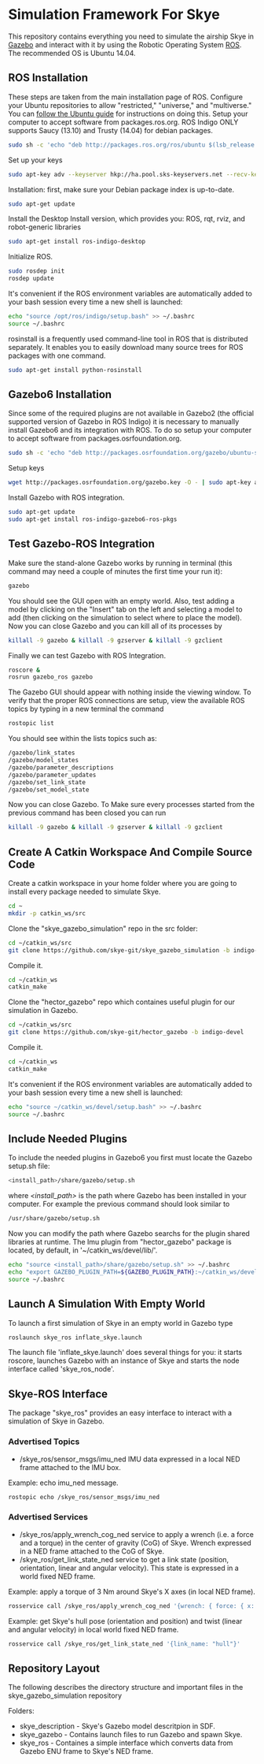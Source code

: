 # Simulation Framework For Skye
This repository contains everything you need to simulate the airship Skye in [Gazebo](http://gazebosim.org/) and interact with it by using the Robotic Operating System [ROS](http://www.ros.org/). The recommended OS is Ubuntu 14.04.

## ROS Installation
These steps are taken from the main installation page of ROS. 
Configure your Ubuntu repositories to allow "restricted," "universe," and "multiverse." You can [follow the Ubuntu guide](https://help.ubuntu.com/community/Repositories/Ubuntu) for instructions on doing this.
Setup your computer to accept software from packages.ros.org. ROS Indigo ONLY supports Saucy (13.10) and Trusty (14.04) for debian packages.
```bash
sudo sh -c 'echo "deb http://packages.ros.org/ros/ubuntu $(lsb_release -sc) main" > /etc/apt/sources.list.d/ros-latest.list'
```
Set up your keys
```bash
sudo apt-key adv --keyserver hkp://ha.pool.sks-keyservers.net --recv-key 0xB01FA116
```
Installation: first, make sure your Debian package index is up-to-date.
```bash
sudo apt-get update
```
Install the Desktop Install version, which provides you: ROS, rqt, rviz, and robot-generic libraries
```bash
sudo apt-get install ros-indigo-desktop
```
Initialize ROS.
 ```bash
sudo rosdep init
rosdep update
```
It's convenient if the ROS environment variables are automatically added to your bash session every time a new shell is launched:
 ```bash
echo "source /opt/ros/indigo/setup.bash" >> ~/.bashrc
source ~/.bashrc
```
rosinstall is a frequently used command-line tool in ROS that is distributed separately. It enables you to easily download many source trees for ROS packages with one command.
 ```bash
sudo apt-get install python-rosinstall
```
## Gazebo6 Installation
Since some of the required plugins are not available in Gazebo2 (the official supported version of Gazebo in ROS Indigo) it is necessary to manually install Gazebo6 and its integration with ROS. To do so setup your computer to accept software from packages.osrfoundation.org.
 ```bash
sudo sh -c 'echo "deb http://packages.osrfoundation.org/gazebo/ubuntu-stable `lsb_release -cs` main" > /etc/apt/sources.list.d/gazebo-stable.list'
```
Setup keys
 ```bash
wget http://packages.osrfoundation.org/gazebo.key -O - | sudo apt-key add -
```
Install Gazebo with ROS integration.
 ```bash
sudo apt-get update
sudo apt-get install ros-indigo-gazebo6-ros-pkgs
```

## Test Gazebo-ROS Integration
Make sure the stand-alone Gazebo works by running in terminal (this command may need a couple of minutes the first time your run it):
 ```bash
gazebo
```
You should see the GUI open with an empty world. Also, test adding a model by clicking on the "Insert" tab on the left and selecting a model to add (then clicking on the simulation to select where to place the model). Now you can close Gazebo and you can kill all of its processes by
 ```bash
killall -9 gazebo & killall -9 gzserver & killall -9 gzclient
```
Finally we can test Gazebo with ROS Integration.
 ```bash
roscore &
rosrun gazebo_ros gazebo
```
The Gazebo GUI should appear with nothing inside the viewing window. To verify that the proper ROS connections are setup, view the available ROS topics by typing in a new terminal the command
 ```bash
rostopic list
```
You should see within the lists topics such as:
 ```bash
/gazebo/link_states
/gazebo/model_states
/gazebo/parameter_descriptions
/gazebo/parameter_updates
/gazebo/set_link_state
/gazebo/set_model_state
```
Now you can close Gazebo. To Make sure every processes started from the previous command has been closed you can run
 ```bash
killall -9 gazebo & killall -9 gzserver & killall -9 gzclient
```

## Create A Catkin Workspace And Compile Source Code
Create a catkin workspace in your home folder where you are going to install every package needed to simulate Skye.
 ```bash
cd ~
mkdir -p catkin_ws/src
```
Clone the "skye_gazebo_simulation" repo in the src folder:
 ```bash
cd ~/catkin_ws/src
git clone https://github.com/skye-git/skye_gazebo_simulation -b indigo-devel
```
Compile it.
```bash
cd ~/catkin_ws
catkin_make
```
Clone the "hector_gazebo" repo which containes useful plugin for our simulation in Gazebo.
 ```bash
cd ~/catkin_ws/src
git clone https://github.com/skye-git/hector_gazebo -b indigo-devel
```
Compile it.
```bash
cd ~/catkin_ws
catkin_make
```
It's convenient if the ROS environment variables are automatically added to your bash session every time a new shell is launched:
 ```bash
echo "source ~/catkin_ws/devel/setup.bash" >> ~/.bashrc
source ~/.bashrc
```

## Include Needed Plugins
To include the needed plugins in Gazebo6 you first must locate the Gazebo setup.sh file:
```bash
<install_path>/share/gazebo/setup.sh
```
where *\<install_path\>* is the path where Gazebo has been installed in your computer. For example the previous command should look similar to
```bash
/usr/share/gazebo/setup.sh
```
Now you can modify the path where Gazebo searchs for the plugin shared libraries at runtime.
The Imu plugin from "hector_gazebo" package is located, by default, in '~/catkin_ws/devel/lib/'.
```bash
echo "source <install_path>/share/gazebo/setup.sh" >> ~/.bashrc
echo "export GAZEBO_PLUGIN_PATH=${GAZEBO_PLUGIN_PATH}:~/catkin_ws/devel/lib/" >> ~/.bashrc
source ~/.bashrc
```

## Launch A Simulation With Empty World
To launch a first simulation of Skye in an empty world in Gazebo type
```bash
roslaunch skye_ros inflate_skye.launch
```
The launch file 'inflate_skye.launch' does several things for you: it starts roscore, launches Gazebo with an instance of Skye and starts the node interface called 'skye_ros_node'.

## Skye-ROS Interface 
The package "skye_ros" provides an easy interface to interact with a simulation of Skye in Gazebo.

### Advertised Topics
  * /skye_ros/sensor_msgs/imu_ned IMU data expressed in a local NED frame attached to the IMU box. 

Example: echo imu_ned message. 
```bash
rostopic echo /skye_ros/sensor_msgs/imu_ned
```

### Advertised Services
  * /skye_ros/apply_wrench_cog_ned service to apply a wrench (i.e. a force and a torque) in the center of gravity (CoG) of  Skye. Wrench expressed in a NED frame attached to the CoG of Skye.
  * /skye_ros/get_link_state_ned service to get a link state (position, orientation, linear and angular velocity). This state is expressed in a world fixed NED frame.



Example: apply a torque of 3 Nm around Skye's X axes (in local NED frame).
```bash
rosservice call /skye_ros/apply_wrench_cog_ned '{wrench: { force: { x: 0, y: 0, z: 0 }, torque: {x: 3, y: 0, z: 0} }, start_time: 0, duration: -1 }'
```
Example: get Skye's hull pose (orientation and position) and twist (linear and angular velocity) in local world fixed NED frame.
```bash
rosservice call /skye_ros/get_link_state_ned '{link_name: "hull"}'
```
## Repository Layout
The following describes the directory structure and important files in the skye_gazebo_simulation repository

Folders:

  * skye_description   - Skye's Gazebo model descritpion in SDF.
  * skye_gazebo        - Contains launch files to run Gazebo and spawn Skye.
  * skye_ros           - Containes a simple interface which converts data from Gazebo ENU frame to Skye's NED frame.

